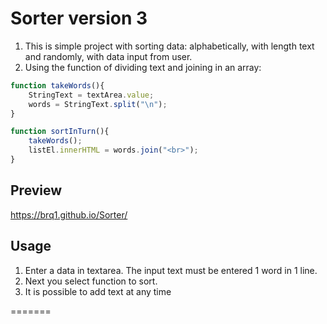 
# Sorter version 3

1. This is simple project with sorting data: alphabetically, with length text and randomly, with data input from user.
2. Using the function of dividing text and joining in an array:

```js
function takeWords(){
	StringText = textArea.value;
	words = StringText.split("\n");
}

function sortInTurn(){
	takeWords();
	listEl.innerHTML = words.join("<br>");
}
```
## Preview

https://brq1.github.io/Sorter/

## Usage

1. Enter a data in textarea. The input text must be entered 1 word in 1 line.
2. Next you select function to sort.
3. It is possible to add text at any time


=======